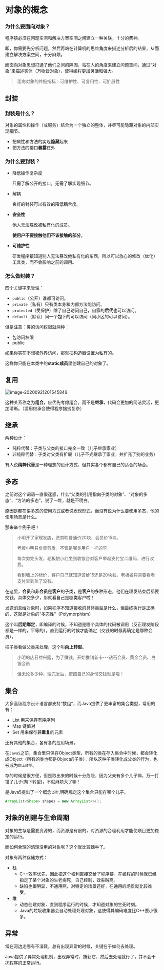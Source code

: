 # 对象的概念



### 为什么要面向对象？

程序猿必须在问题空间和解决方案空间之间建立一种关联，十分的费神。

即，你需要先分析问题，然后再站在计算机的思维角度来描述分析后的结果，从而建立解决方案空间，十分麻烦。

而面向对象思想打通了他们之间的隔阂，站在人的角度来建立问题空间，通过“对象”来描述实体（万物皆对象），使得编程更加灵活和强大。



> 面向对象的终极指标：可维护性、可复用性、可扩展性



## 封装

### 封装是什么？

对象的属性和操作（或服务）结合为一个独立的整体，并尽可能隐藏对象的内部实现细节。

- 把属性和方法的实现**隐藏**起来
- 把方法的接口**暴露**在外



### 为什么要封装？

- 降低操作复杂度

  只需了解公开的接口，无需了解实现细节。

- 解耦

  良好的封装可以有效的降低耦合度。

- **安全性**

  他人无法篡改被私有化的成员。

  **使用户不要接触他们不该接触的部分**。

-  **可维护性**
   
    研发程序猿知道别人无法篡改他私有化的东西，所以可以放心的修改（优化）工具类，而不会影响之前的调用。

  



### 怎么做封装？

四个关键字来管理：

- `public`（公开）谁都可访问。
- `private`（私有）只有类本身和内部方法能访问。
- `protected`（受保护）除了自己访问自己，自家的**后代**也可以访问。
- `default`（默认）同一个**包**下的可以访问（同小区的可以访问）。



但是注意：类的访问权限就两种：

- 包访问权限
- public

如果你实在不想被外界访问，那就把构造器设置为私有的。

这样你只能在本类中的**static成员**里创建自己的对象了。



## 复用

![image-20200921201545846](https://img-blog.csdnimg.cn/20200929110037830.png#pic_center)

这种关系称之为**组合**，应优先考虑组合，而不是**继承**，代码会更加的简洁灵活，更加清晰。（滥用继承会使得程序拙劣复杂）



## 继承

两种设计：

- 纯粹代替：子类与父类的接口完全一致（儿子继承家业）
- 非纯粹代替：子类对父类有扩展（儿子不光继承了家业，并扩充了别的业务）

有人说**纯粹代替**是一种理想的设计方式，但其实各个都有自己的适合的场合。



## 多态

之前对这个词语一直很迷惑，什么“父类的引用指向子类的对象”、“对象的多态”、“方法的多态”，说了一堆，就是不明白。

原因是都在讲多态的使用方式或者说表现形式，而没有说为什么要使用多态，他的使用场景是什么。

那来举个例子吧！

>小明开了家理发店，洗剪吹普通价20块，会员价15块。
>
>老板小明只负责剪发，不管是哪类用户一样的剪
>
>每次剪完头发，老板娘小红坐到收银台对客户举起支付宝二维码，进行收费。
>
>看到墙上的标价，客户自己就知道该给15还是20块钱，老板娘只需要看看支付宝到账了没有。

在这里，**会员**和**非会员**是**客户**的子类，是**客户**的多种形态，他们在理发结束后都要交钱，具体交多少，那就看自己是哪类客户啦！

发送消息给对象时，如果程序不知道接收的具体类型是什么，但最终执行是正确的，这就是对象的“多态性”（Polymorphism）

这个叫**后期绑定**，即编译的时候，不知道是哪个具体的代码被调用（反正理发阶段都是一样的，平等的），直到运行的时候才能确定（交钱的时候再确定是哪种会员）。

把子类看做父类来处理，这个叫**向上转型**。



>小明的店日益兴隆，为了赚钱，开始推销新卡---钻石会员、黄金会员、白银会员
>
>但无论多少种，理完发后，按照自己的身份交钱就是啦！



## 集合

大多高级程序设计语言都支持“数组”，而Java提供了更丰富的集合类型，常用的有：

- List	用来保存有序序列
- Map  键值对
- Set    用来保存**非重复**的元素

还有其他的集合，各有各的应用场景。

在`Java5`之前，集合里只保存Object类型，所有的类在存入集合中时候，都会转化成Object（所有的类也都是Object的子类），所以这种子类转化成父类的行为，也被成为`向上转型`。

存的时候是很方便，但是取出来的时候十分危险，因为父亲有多个儿子嘛，万一打错了儿子(向下转型)，不就麻烦大了嘛！

是Java5提出了一个概念`泛型`,明确规定这个集合只能存哪个儿子。

````java
ArrayList<Shape> shapes = new ArrayList<>(); 
````



## 对象的创建与生命周期

对象的生存是需要资源的，而资源是有限的，对资源的合理利用才能使项目更加稳定的运行。

而如何合理的清理没用的对象呢？这个就比较棘手了。

对象有两种存储方式：

- 栈
  - C++效率优先，因此把这个权利直接交给了程序猿，在编程的时候就已经指定了某个对象的生老病死，自己控制，效率贼高。
  - 缺陷也很明显，不通用啊，对特定的场景还好，在通用的场景就比较难受。
- 堆
  - 动态创建对象，直到程序运行的时候，才知道对象的生死时刻。
  - Java的垃圾收集器会自动处理处理对象，这使得其编码难度比C++要小很多。



## 异常

常在河边走哪有不湿鞋，总有出现异常的时候，关键在于如何去处理。

Java提供了异常处理机制，出现异常时，捕获它，然后去处理就行了，并不会干扰程序的正常运行。
